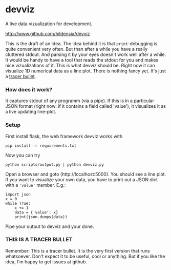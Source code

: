 # devviz
A live data vizualization for development.

http://www.github.com/hildensia/devviz

This is the draft of an idea. 
The idea behind it is that `print`-debugging is quite convenient very often.
But than after a while you have a really cluttered stdout. And parsing it by
your eyes doesn't work well after a while. It would be handy to have a tool that
reads the stdout for you and makes nice vizualizations of it. This is what
devviz should be. Right now it can visualize 1D numerical data as a line plot.
There is nothing fancy yet. It's just a [tracer bullet](http://www.artima.com/intv/tracer.html). 

### How does it work?
It captures stdout of any programm (via a pipe).
If this is in a particular JSON format (right now: if it contains a field
called 'value'), it visualizes it as a live updating line-plot.

### Setup

First install flask, the web framework devviz works with

    pip install -r requirements.txt

Now you can try

    python scripts/output.py | python devviz.py

Open a browser and goto (http://localhost:5000). You should see a line plot.
If you want to visualize your own data, you have to print out a JSON dict with a
`'value'` member. E.g.:

    import json
    x = 0
    while True:
        x += 1
        data = {'value': x}
        print(json.dumps(data))

Pipe your output to devviz and your done.

### THIS IS A TRACER BULLET

Remember: This is a tracer bullet. It is the very first version that runs
whatsoever. Don't expect it to be useful, cool or anything. But if you like the
idea, I'm happy to get issues at github.
    
